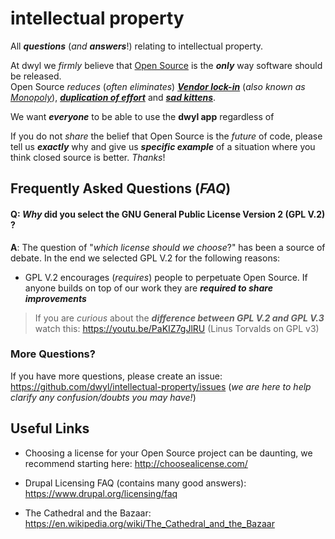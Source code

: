 # intellectual property

All _**questions**_ (_and **answers**_!) relating to intellectual property.

At dwyl we _firmly_ believe that [Open Source](https://en.wikipedia.org/wiki/Open_source) is the _**only**_ way software should be released.  
Open Source _reduces_ (_often eliminates_) [_**Vendor lock-in**_](https://en.wikipedia.org/wiki/Vendor_lock-in) (_also known as [Monopoly](https://en.wikipedia.org/wiki/Monopoly)_), [_**duplication of effort**_](https://uk.answers.yahoo.com/question/index?qid=20080222031108AAa6k1e) and [_**sad kittens**_](https://www.google.co.uk/search?q=sad+kitten&tbm=isch).

We want _**everyone**_ to be able to use the **dwyl app** regardless of

If you do not _share_ the belief that Open Source is the _future_ of code, please tell us _**exactly**_ why and give us _**specific example**_ of a situation where you think closed source is better. _Thanks_!

## Frequently Asked Questions (_FAQ_)



#### **Q**: *Why* did you select the GNU General Public License Version 2 (GPL V.2) ?  
**A**: The question of "_which license should we choose_?" has been
a source of debate. In the end we selected GPL V.2 for the following reasons:  
+ GPL V.2 encourages (_requires_) people to perpetuate Open Source. If
anyone builds on top of our work they are _**required to share improvements**_

> If you are _curious_ about the _**difference between GPL V.2 and GPL V.3**_
watch this: https://youtu.be/PaKIZ7gJlRU (Linus Torvalds on GPL v3)

### More Questions?

If you have more questions, please create an issue:
https://github.com/dwyl/intellectual-property/issues
(_we are here to help clarify any confusion/doubts you may have!_)

## Useful Links

+ Choosing a license for your Open Source project can be daunting,
we recommend starting here: http://choosealicense.com/

+ Drupal Licensing FAQ (contains many good answers):
https://www.drupal.org/licensing/faq
+ The Cathedral and the Bazaar: https://en.wikipedia.org/wiki/The_Cathedral_and_the_Bazaar
